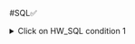 #SQL✅
<details>
<summary>Click on HW_SQL condition 1</summary>
1️⃣Первая часть.
▶Таблица employees

1)	Создать таблицу employees
- id. serial,  primary key,
- employee_name. Varchar(50), not null
2)	Наполнить таблицу employee 70 строками.

▶Таблица salary

3)	Создать таблицу salary
- id. Serial  primary key,
- monthly_salary. Int, not null
4)	Наполнить таблицу salary 15 строками:
- 1000
- 1100
- 1200
- 1300
- 1400
- 1500
- 1600
- 1700
- 1800
- 1900
- 2000
- 2100
- 2200
- 2300
- 2400
- 2500

▶Таблица employee_salary

5)	Создать таблицу employee_salary
- id. Serial  primary key,
- employee_id. Int, not null, unique
- salary_id. Int, not null
6)	Наполнить таблицу employee_salary 40 строками:
- в 10 строк из 40 вставить несуществующие employee_id

id	employee_id	salary_id
- 1	3	7
- 2	1	4
- 3	5	9
- 4	40	13
- 5	23	4
- 6	11	2
- 7	52	10
- 8	15	13
- 9	26	4
- 10	16	1
- 11	33	7
- ...	...	...

▶Таблица roles

7)	Создать таблицу roles
- id. Serial  primary key,
- role_name. int, not null, unique
8)	Поменять тип столба role_name с int на varchar(30)
9)	Наполнить таблицу roles 20 строками:

id	role_name  
1	Junior Python developer  
2	Middle Python developer  
3	Senior Python developer  
4	Junior Java developer  
5	Middle Java developer  
6	Senior Java developer  
7	Junior JavaScript developer  
8	Middle JavaScript developer  
9	Senior JavaScript developer  
10	Junior Manual QA engineer  
11	Middle Manual QA engineer  
12	Senior Manual QA engineer  
13	Project Manager  
14	Designer  
15	HR  
16	CEO  
17	Sales manager  
18	Junior Automation QA engineer  
19	Middle Automation QA engineer  
20	Senior Automation QA engineer  

▶Таблица roles_employee

10)	Создать таблицу roles_employee
- id. Serial  primary key,
- employee_id. Int, not null, unique (внешний ключ для таблицы employees, поле id)
- role_id. Int, not null (внешний ключ для таблицы roles, поле id)
11)	Наполнить таблицу roles_employee 40 строками:

id	employee_id	role_id
- 1	7	2
- 2	20	4
- 3	3	9
- 4	5	13
- 5	23	4
- 6	11	2
- 7	10	9
- 8	22	13
- 9	21	3
- 10	34	4
- 11	6	7
- ...	...	...

</details>
